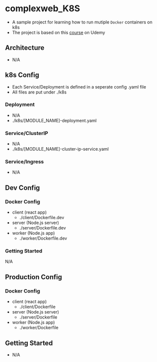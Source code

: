 # complexweb_K8S

- A sample project for learning how to run mutiple `Docker` containers on k8s
- The project is based on this [course](https://www.udemy.com/docker-and-kubernetes-the-complete-guide/) on Udemy

## Architecture
- N/A

## k8s Config
  - Each Service/Deployment is defined in a seperate config .yaml file
  - All files are put under ./k8s

### Deployment
- N/A
- ./k8s/[MODULE_NAME]-deployment.yaml

### Service/ClusterIP
- N/A
- ./k8s/[MODULE_NAME]-cluster-ip-service.yaml

### Service/Ingress
- N/A

## Dev Config
### Docker Config
  - client (react app)
    - ./client/Dockerfile.dev
  - server (Node.js server)
    - ./server/Dockerfile.dev
  - worker (Node.js app)
    - ./worker/Dockerfile.dev

### Getting Started
N/A

## Production Config
### Docker Config
  - client (react app)
    - ./client/Dockerfile
  - server (Node.js server)
    - ./server/Dockerfile
  - worker (Node.js app)
    - ./worker/Dockerfile

## Getting Started
- N/A